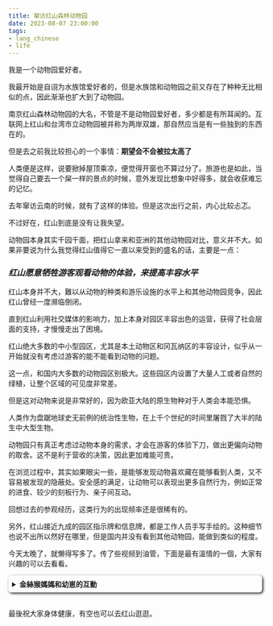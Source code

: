 ```yaml
---
title: 窜访红山森林动物园
date: 2023-08-07 23:00:00
tags: 
- lang_chinese
- life
---
```


我是一个动物园爱好者。

我最开始是自诩为水族馆爱好者的，但是水族馆和动物园之前又存在了种种无比相似的点，因此渐渐也扩大到了动物园。

南京红山森林动物园的大名，不管是不是动物园爱好者，多少都是有所耳闻的。互联网上红山和台湾市立动物园被并称为两岸双雄，那自然应当是有一些独到的东西在的。

但是去之前我比较担心的一个事情：**期望会不会被拉太高了**

人类便是这样，说要掀掉屋顶乘凉，便觉得开窗也不算过分了。旅游也是如此，当觉得自己要去一个屎一样的景点的时候，意外发现比想象中好得多，就会收获难忘的记忆。

去年窜访云南的时候，就有了这样的体验。但是这次出行之前，内心比较忐忑。

不过好在，红山到底是没有让我失望。

动物园本身其实千园千面，把红山拿来和亚洲的其他动物园对比，意义并不大。如果非要说为什么我觉得红山值得它一直以来受到的盛名的话，主要是一点：

<h3><b><i>红山愿意牺牲游客观看动物的体验，来提高丰容水平</i></b></h3>

红山本身并不大，難以从动物的种类和游乐设施的水平上和其他动物园竞争，因此红山曾经一度濒临倒闭。

直到红山利用社交媒体的影响力，加上本身对园区丰容出色的运营，获得了社会层面的支持，才慢慢走出了困境。

红山绝大多数的中小型园区，尤其是本土动物区和冈瓦纳区的丰容设计，似乎从一开始就没有考虑过游客的能不能看到动物的问题。

这一点，和国内大多数的动物园区别极大。这些园区内设置了大量人工或者自然的绿植，让整个区域的可见度非常差。

但是这对动物来说是非常好的，因为欧亚大陆的原生物种对于人类会本能恐惧。

人类作为盘踞地球史无前例的统治性生物，在上千个世纪的时间里屠戮了大半的陆生中大型生物。

动物园只有真正考虑过动物本身的需求，才会在游客的体验下刀，做出更偏向动物的取舍。这不是利于营收的决策，因此更加难能可贵。

在浏览过程中，其实如果眼尖一些，是能够发现动物喜欢藏在能够看到人类，又不容易被发现的隐蔽处。安全感的满足，让动物可以表现出更多自然行为，例如正常的进食、较少的刻板行为、亲子间互动。

回想过去的参观经历，这类行为的出现频率还是很稀有的。

另外，红山接近九成的园区指示牌和信息牌，都是工作人员手写手绘的。这种细节也说不出所以然好在哪里，但是国内并没有看到其他动物园，能做到类似的程度。

今天太晚了，就懒得写多了。传了些视频到油管，下面是最有溫情的一個，大家有兴趣的可以去看看。

<details style="box-shadow: 2px 2px 5px; border-radius: 6px; padding: .5em .5em .5em;">
    <summary><b>金絲猴媽媽和幼崽的互動</b></summary>
    <div style="position: relative; padding-bottom: 56.25%; height: 0;">
        <iframe width="560" height="315" src="https://www.youtube.com/embed/OjjrsCch_0M" frameborder="0" allow="accelerometer; autoplay; encrypted-media; gyroscope; picture-in-picture" allowfullscreen style="position: absolute; top: 0; left: 0; width: 100%; height: 100%;"></iframe>
    </div>
    <br>
</details>
<br>

最後祝大家身体健康，有空也可以去红山逛逛。
